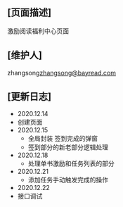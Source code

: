 ## [页面描述]
激励阅读福利中心页面
## [维护人]
zhangsong<zhangsong@bayread.com>
## [更新日志]
- 2020.12.14
 - 创建页面
- 2020.12.15
  - 全局封装 签到完成的弹窗
  - 签到部分的新老部分逻辑处理
- 2020.12.18
  - 处理单书激励和任务列表的部分
- 2020.12.21
  - 添加任务手动触发完成的操作
- 2020.12.22
 - 接口调试